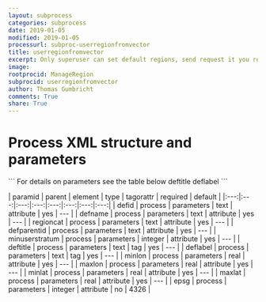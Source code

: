 ```yaml
---
layout: subprocess
categories: subprocess
date: 2019-01-05
modified: 2019-01-05
processurl: subproc-userregionfromvector
title: userregionfromvector
excerpt: Only superuser can set default regions, send request it you really need a new default region category
image: 
rootprocid: ManageRegion
subprocid: userregionfromvector
author: Thomas Gumbricht
comments: True
share: True
---
```


<h1 class='foot-description'>Process XML structure and parameters</h1>
```
For details on parameters see the table below
<?xml version="1.0" ?>
<process>
  <!--Generated from python-->
  <userproj plotid="yourplotid" projectid="yourprojectid" siteid="yoursiteid" system="systemid" tractid="yourtractid" userid="youruserid"/>
  <period endday="DD" endmonth="MM" endyear="YYYY" seasonendday="DD" seasonendmonth="MM" seasonstartday="DD" seasonstartmonth="MM" startday="DD" startmonth="MM" startyear="YYYY" timestep="timestep"/>
  <parameters defid="txtstring" defname="txtstring" defparentid="txtstring" epsg="xyz" maxlat="xyz.abc" maxlon="xyz.abc" minlat="xyz.abc" minlon="xyz.abc" minuserstratum="xyz" regioncat="txtstring">
    <deftitle>deftitle</deftitle>
    <deflabel>deflabel</deflabel>
  </parameters>
</process>
```

| paramid | parent | element | type | tagorattr | required | default |
|:---:|:---:|:---:|:---:|:---:|:---:|:---:|:---:|
| defid | process | parameters | text | attribute | yes | --- |
| defname | process | parameters | text | attribute | yes | --- |
| regioncat | process | parameters | text | attribute | yes | --- |
| defparentid | process | parameters | text | attribute | yes | --- |
| minuserstratum | process | parameters | integer | attribute | yes | --- |
| deftitle | process | parameters | text | tag | yes | --- |
| deflabel | process | parameters | text | tag | yes | --- |
| minlon | process | parameters | real | attribute | yes | --- |
| maxlon | process | parameters | real | attribute | yes | --- |
| minlat | process | parameters | real | attribute | yes | --- |
| maxlat | process | parameters | real | attribute | yes | --- |
| epsg | process | parameters | integer | attribute | no | 4326 |
